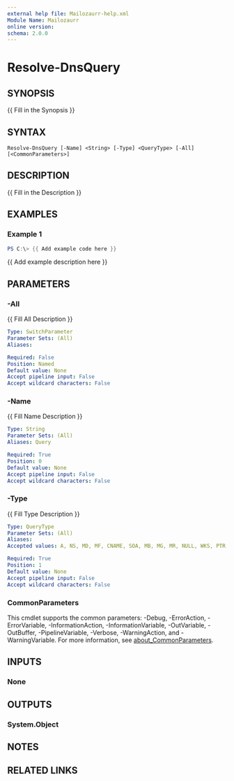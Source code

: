 ```yaml
---
external help file: Mailozaurr-help.xml
Module Name: Mailozaurr
online version:
schema: 2.0.0
---
```


# Resolve-DnsQuery

## SYNOPSIS
{{ Fill in the Synopsis }}

## SYNTAX

```
Resolve-DnsQuery [-Name] <String> [-Type] <QueryType> [-All] [<CommonParameters>]
```

## DESCRIPTION
{{ Fill in the Description }}

## EXAMPLES

### Example 1
```powershell
PS C:\> {{ Add example code here }}
```

{{ Add example description here }}

## PARAMETERS

### -All
{{ Fill All Description }}

```yaml
Type: SwitchParameter
Parameter Sets: (All)
Aliases:

Required: False
Position: Named
Default value: None
Accept pipeline input: False
Accept wildcard characters: False
```

### -Name
{{ Fill Name Description }}

```yaml
Type: String
Parameter Sets: (All)
Aliases: Query

Required: True
Position: 0
Default value: None
Accept pipeline input: False
Accept wildcard characters: False
```

### -Type
{{ Fill Type Description }}

```yaml
Type: QueryType
Parameter Sets: (All)
Aliases:
Accepted values: A, NS, MD, MF, CNAME, SOA, MB, MG, MR, NULL, WKS, PTR, HINFO, MINFO, MX, TXT, RP, AFSDB, AAAA, SRV, SSHFP, RRSIG, AXFR, ANY, URI, CAA

Required: True
Position: 1
Default value: None
Accept pipeline input: False
Accept wildcard characters: False
```

### CommonParameters
This cmdlet supports the common parameters: -Debug, -ErrorAction, -ErrorVariable, -InformationAction, -InformationVariable, -OutVariable, -OutBuffer, -PipelineVariable, -Verbose, -WarningAction, and -WarningVariable. For more information, see [about_CommonParameters](http://go.microsoft.com/fwlink/?LinkID=113216).

## INPUTS

### None

## OUTPUTS

### System.Object
## NOTES

## RELATED LINKS

